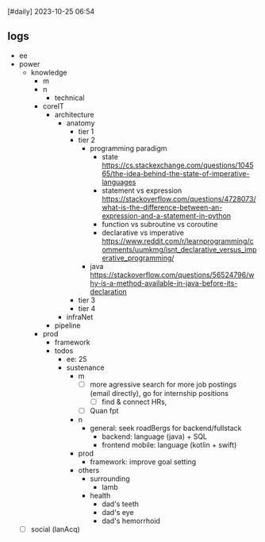[#daily]
2023-10-25
06:54
## logs
- ee
- power
	- knowledge
		- m
		- n
			- technical
		- coreIT
			- architecture
				- anatomy
					- tier 1
					- tier 2
						- programming paradigm
							- state https://cs.stackexchange.com/questions/104565/the-idea-behind-the-state-of-imperative-languages
							- statement vs expression https://stackoverflow.com/questions/4728073/what-is-the-difference-between-an-expression-and-a-statement-in-python
							- function vs subroutine vs coroutine
							- declarative vs imperative https://www.reddit.com/r/learnprogramming/comments/uumkmg/isnt_declarative_versus_imperative_programming/
						- java https://stackoverflow.com/questions/56524796/why-is-a-method-available-in-java-before-its-declaration
					- tier 3
					- tier 4
				- infraNet
			- pipeline
		- prod 
			- framework
			- todos
				- ee: 25
				- sustenance
					- m
						- [ ] more agressive search for more job postings (email directly), go for internship positions
							- [ ] find & connect HRs, 
						- [ ] Quan fpt
					- n
						- general: seek roadBergs for backend/fullstack
							- backend: language (java) + SQL
							- frontend mobile: language (kotlin + swift)
					- prod
						- framework: improve goal setting
					- others
						- surrounding
							- lamb
						- health
							- dad's teeth
							- dad's eye
							- dad's hemorrhoid
	- [ ] social (lanAcq)
